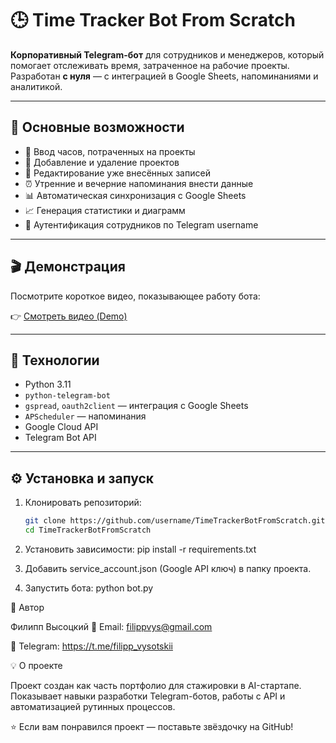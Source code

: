 # 🕒 Time Tracker Bot From Scratch

**Корпоративный Telegram-бот** для сотрудников и менеджеров, который помогает отслеживать время, затраченное на рабочие проекты.  
Разработан **с нуля** — с интеграцией в Google Sheets, напоминаниями и аналитикой.

---

## 🚀 Основные возможности

- 🧾 Ввод часов, потраченных на проекты  
- 📁 Добавление и удаление проектов  
- 🔄 Редактирование уже внесённых записей  
- ⏰ Утренние и вечерние напоминания внести данные  
- 📊 Автоматическая синхронизация с Google Sheets  
- 📈 Генерация статистики и диаграмм  
- 👥 Аутентификация сотрудников по Telegram username  

---

## 🎬 Демонстрация

Посмотрите короткое видео, показывающее работу бота:

👉 [Смотреть видео (Demo)](https://www.youtube.com/watch?v=Ltn-r5T9la4)

---

## 🧠 Технологии

- Python 3.11  
- `python-telegram-bot`  
- `gspread`, `oauth2client` — интеграция с Google Sheets  
- `APScheduler` — напоминания  
- Google Cloud API  
- Telegram Bot API  

---

## ⚙️ Установка и запуск

1. Клонировать репозиторий:
   ```bash
   git clone https://github.com/username/TimeTrackerBotFromScratch.git
   cd TimeTrackerBotFromScratch
   
2. Установить зависимости: pip install -r requirements.txt

3. Добавить service_account.json (Google API ключ) в папку проекта.

4. Запустить бота: python bot.py

👤 Автор

Филипп Высоцкий
📨 Email: filippvys@gmail.com

💬 Telegram: https://t.me/filipp_vysotskii

💡 О проекте

Проект создан как часть портфолио для стажировки в AI-стартапе.
Показывает навыки разработки Telegram-ботов, работы с API и автоматизацией рутинных процессов.

⭐ Если вам понравился проект — поставьте звёздочку на GitHub!
